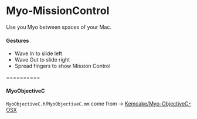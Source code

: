 Myo-MissionControl
=========================

Use you Myo between spaces of your Mac.

#### Gestures
- Wave In to slide left
- Wave Out to slide right
- Spread fingers to show Mission Control


==========
#### MyoObjectiveC
`MyoObjectiveC.h`/`MyoObjectiveC.mm` come from -> [Kemcake/Myo-ObjectiveC-OSX](https://github.com/Kemcake/Myo-ObjectiveC-OSX)

